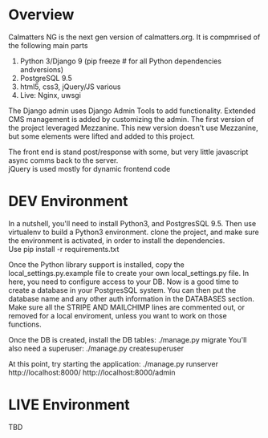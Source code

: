 Overview
========

Calmatters NG is the next gen version of calmatters.org.   It is compmrised of the following main parts

1.  Python 3/Django 9  (pip freeze # for all Python dependencies andversions)
2.  PostgreSQL 9.5
3.  html5, css3, jQuery/JS various
4.  Live:  Nginx, uwsgi

The Django admin uses Django Admin Tools to add functionality.   Extended CMS management is added by customizing the admin.
The first version of the project leveraged Mezzanine.  This new version doesn't use Mezzanine, but some elements were
lifted and added to this project.

The front end is stand post/response with some, but very little javascript async comms back to the server.  
jQuery is used mostly for dynamic frontend code

DEV Environment
===============

In a nutshell, you'll need to install Python3, and PostgresSQL 9.5.  Then use virtualenv to build a Python3 environment.
clone the project, and make sure the environment is activated, in order to install the dependencies.  
Use pip install -r requirements.txt

Once the Python library support is installed, copy the local_settings.py.example file to create your own local_settings.py
file.  In here, you need to configure access to your DB.  Now is a good time to create a database in your PostgresSQL 
system.   You can then put the database name and any other auth information in the DATABASES section.  Make sure all the
STRIPE AND MAILCHIMP lines are commented out, or removed for a local enviroment, unless you want to work on those functions.

Once the DB is created, install the DB tables: ./manage.py migrate
You'll also need a superuser:  ./manage.py createsuperuser

At this point, try starting the application:  ./manage.py runserver
http://localhost:8000/
http://localhost:8000/admin

LIVE Environment
================
TBD




